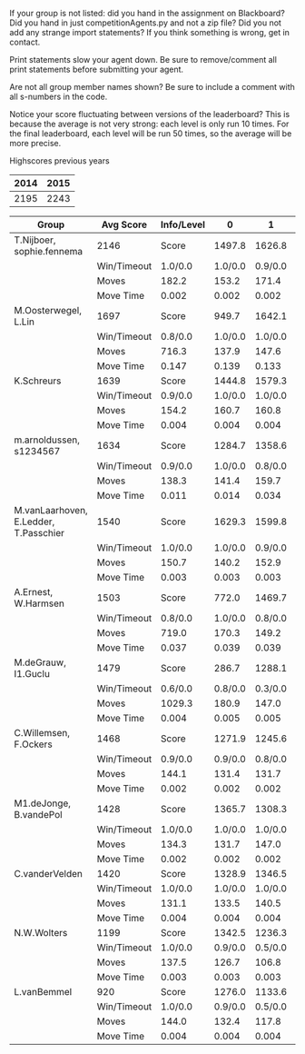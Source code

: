 If your group is not listed: did you hand in the assignment on Blackboard? Did you hand in just competitionAgents.py and not a zip file? Did you not add any strange import statements? If you think something is wrong, get in contact.

Print statements slow your agent down. Be sure to remove/comment all print statements before submitting your agent.

Are not all group member names shown? Be sure to include a comment with all s-numbers in the code.

Notice your score fluctuating between versions of the leaderboard? This is because the average is not very strong: each level is only run 10 times. For the final leaderboard, each level will be run 50 times, so the average will be more precise.

Highscores previous years

| 2014 | 2015 |
|---|---|
| 2195 | 2243 |



Group | Avg Score | Info/Level | 0 | 1 | 2 | 3 | 4 | 5 | 6 | 7 | 8 | 9 | 10 | 11 
| --- | --- | --- | --- | --- | --- | --- | --- | --- | --- | --- | --- | --- | --- | --- 
T.Nijboer, sophie.fennema | 2146 | Score | 1497.8 | 1626.8 | 1431.6 | 1569.7 | 1168.0 | 3340.1 | 3356.4 | 1778.8 | 3546.3 | 2991.7 | 1913.8 | 1532.4
 | | Win/Timeout | 1.0/0.0 | 1.0/0.0 | 0.9/0.0 | 0.9/0.0 | 0.5/0.0 | 0.9/0.0 | 0.7/0.0 | 0.0/0.0 | 0.9/0.0 | 0.7/0.0 | 0.1/0.0 | 0.0/0.0
 | | Moves | 182.2 | 153.2 | 171.4 | 112.3 | 94.0 | 341.9 | 294.6 | 165.2 | 457.7 | 344.3 | 275.2 | 213.6
 | | Move Time | 0.002 | 0.002 | 0.002 | 0.001 | 0.001 | 0.002 | 0.002 | 0.002 | 0.004 | 0.004 | 0.004 | 0.004
M.Oosterwegel, L.Lin | 1697 | Score | 949.7 | 1642.1 | 1612.4 | 1608.4 | 1697.3 | 1926.7 | 2412.7 | 811.5 | 3309.3 | 2885.8 | 792.2 | 713.4
 | | Win/Timeout | 0.8/0.0 | 1.0/0.0 | 1.0/0.0 | 0.9/0.0 | 1.0/0.0 | 0.8/0.0 | 0.6/0.0 | 0.0/0.0 | 0.9/0.0 | 0.5/0.0 | 0.0/0.0 | 0.0/0.0
 | | Moves | 716.3 | 137.9 | 147.6 | 97.6 | 92.7 | 838.3 | 270.3 | 109.5 | 417.7 | 337.2 | 143.8 | 113.6
 | | Move Time | 0.147 | 0.139 | 0.133 | 0.018 | 0.019 | 0.039 | 0.056 | 0.115 | 0.055 | 0.059 | 0.074 | 0.073
K.Schreurs | 1639 | Score | 1444.8 | 1579.3 | 1619.2 | 1661.8 | 1624.3 | 1946.4 | 2163.0 | 923.0 | 2401.9 | 3069.0 | 937.8 | 302.7
 | | Win/Timeout | 0.9/0.0 | 1.0/0.0 | 1.0/0.0 | 1.0/0.0 | 0.9/0.0 | 0.4/0.0 | 0.5/0.0 | 0.0/0.0 | 0.3/0.0 | 0.6/0.0 | 0.0/0.0 | 0.0/0.0
 | | Moves | 154.2 | 160.7 | 160.8 | 108.2 | 104.7 | 217.6 | 208.0 | 110.0 | 314.1 | 375.0 | 141.2 | 74.3
 | | Move Time | 0.004 | 0.004 | 0.004 | 0.002 | 0.002 | 0.003 | 0.003 | 0.004 | 0.007 | 0.007 | 0.008 | 0.009
m.arnoldussen, s1234567 | 1634 | Score | 1284.7 | 1358.6 | 1053.3 | 1368.9 | 1354.1 | 1854.6 | 2458.1 | 1703.1 | 2468.0 | 2314.1 | 1556.6 | 835.0
 | | Win/Timeout | 0.9/0.0 | 1.0/0.0 | 0.8/0.0 | 1.0/0.0 | 1.0/0.0 | 0.9/0.0 | 1.0/0.0 | 0.4/0.0 | 0.6/0.0 | 0.6/0.0 | 0.1/0.0 | 0.0/0.0
 | | Moves | 138.3 | 141.4 | 159.7 | 101.1 | 95.9 | 186.4 | 221.9 | 161.9 | 327.0 | 292.9 | 225.4 | 149.0
 | | Move Time | 0.011 | 0.014 | 0.034 | 0.008 | 0.008 | 0.017 | 0.046 | 0.015 | 0.043 | 0.037 | 0.055 | 0.074
M.vanLaarhoven, E.Ledder, T.Passchier | 1540 | Score | 1629.3 | 1599.8 | 1492.1 | 1176.1 | 1358.5 | 2212.2 | 1721.0 | 561.9 | 1771.3 | 2838.5 | 1406.9 | 713.3
 | | Win/Timeout | 1.0/0.0 | 1.0/0.0 | 0.9/0.0 | 0.7/0.0 | 0.7/0.0 | 0.8/0.0 | 0.7/0.0 | 0.2/0.0 | 0.4/0.0 | 0.9/0.0 | 0.2/0.0 | 0.0/0.0
 | | Moves | 150.7 | 140.2 | 152.9 | 84.9 | 92.5 | 237.8 | 211.0 | 114.1 | 348.7 | 430.5 | 260.1 | 140.7
 | | Move Time | 0.003 | 0.003 | 0.003 | 0.002 | 0.002 | 0.003 | 0.003 | 0.003 | 0.005 | 0.005 | 0.005 | 0.006
A.Ernest, W.Harmsen | 1503 | Score | 772.0 | 1469.7 | 1302.8 | 1221.9 | 1379.7 | 1796.8 | 1651.3 | 1597.8 | 2651.9 | 1840.7 | 1341.5 | 1007.2
 | | Win/Timeout | 0.8/0.0 | 1.0/0.0 | 0.8/0.0 | 1.0/0.0 | 1.0/0.0 | 1.0/0.0 | 0.7/0.0 | 0.4/0.0 | 0.7/0.0 | 0.4/0.0 | 0.1/0.0 | 0.1/0.0
 | | Moves | 719.0 | 170.3 | 149.2 | 108.1 | 110.3 | 533.2 | 215.7 | 174.2 | 484.1 | 320.3 | 247.5 | 187.8
 | | Move Time | 0.037 | 0.039 | 0.039 | 0.005 | 0.005 | 0.009 | 0.015 | 0.020 | 0.012 | 0.013 | 0.013 | 0.014
M.deGrauw, I1.Guclu | 1479 | Score | 286.7 | 1288.1 | 739.0 | 1563.7 | 1402.3 | 2643.8 | 2471.5 | 390.0 | 2869.0 | 3101.6 | 134.0 | 854.2
 | | Win/Timeout | 0.6/0.0 | 0.8/0.0 | 0.3/0.0 | 0.9/0.0 | 0.8/0.0 | 0.8/0.0 | 0.6/0.0 | 0.0/0.0 | 0.7/0.0 | 0.8/0.0 | 0.0/0.0 | 0.0/0.0
 | | Moves | 1029.3 | 180.9 | 147.0 | 104.3 | 101.7 | 400.2 | 377.5 | 88.0 | 381.0 | 437.4 | 69.0 | 131.8
 | | Move Time | 0.004 | 0.005 | 0.005 | 0.002 | 0.003 | 0.004 | 0.004 | 0.005 | 0.009 | 0.009 | 0.011 | 0.010
C.Willemsen, F.Ockers | 1468 | Score | 1271.9 | 1245.6 | 1200.3 | 1418.1 | 1364.4 | 1931.7 | 2262.4 | -338.9 | 3261.1 | 2630.8 | 999.4 | 368.4
 | | Win/Timeout | 0.9/0.0 | 0.9/0.0 | 0.8/0.0 | 0.9/0.0 | 0.9/0.0 | 0.7/0.0 | 0.6/0.0 | 0.0/0.0 | 0.6/0.0 | 0.4/0.0 | 0.0/0.0 | 0.0/0.0
 | | Moves | 144.1 | 131.4 | 131.7 | 98.9 | 102.6 | 222.3 | 201.6 | 18.9 | 420.9 | 312.2 | 147.6 | 86.6
 | | Move Time | 0.002 | 0.002 | 0.002 | 0.001 | 0.001 | 0.002 | 0.002 | 0.003 | 0.004 | 0.004 | 0.004 | 0.005
M1.deJonge, B.vandePol | 1428 | Score | 1365.7 | 1308.3 | 1273.0 | 1348.0 | 1267.3 | 1852.6 | 1995.1 | 487.3 | 2651.0 | 2487.7 | 838.7 | 260.6
 | | Win/Timeout | 1.0/0.0 | 1.0/0.0 | 1.0/0.0 | 1.0/0.0 | 1.0/0.0 | 1.0/0.0 | 1.0/0.0 | 0.1/0.0 | 0.7/0.0 | 0.8/0.0 | 0.1/0.0 | 0.0/0.0
 | | Moves | 134.3 | 131.7 | 147.0 | 82.0 | 82.7 | 197.4 | 204.9 | 91.7 | 385.0 | 362.3 | 176.3 | 83.4
 | | Move Time | 0.002 | 0.002 | 0.002 | 0.001 | 0.001 | 0.002 | 0.002 | 0.002 | 0.003 | 0.003 | 0.003 | 0.004
C.vanderVelden | 1420 | Score | 1328.9 | 1346.5 | 1439.5 | 1123.7 | 1362.0 | 1440.3 | 1844.8 | 261.0 | 2587.8 | 2842.6 | 1299.2 | 163.8
 | | Win/Timeout | 1.0/0.0 | 1.0/0.0 | 1.0/0.0 | 0.8/0.0 | 0.9/0.0 | 0.7/0.0 | 0.6/0.0 | 0.0/0.0 | 0.8/0.0 | 1.0/0.0 | 0.1/0.0 | 0.0/0.0
 | | Moves | 131.1 | 133.5 | 140.5 | 85.3 | 96.0 | 163.7 | 195.2 | 78.0 | 379.2 | 407.4 | 195.8 | 81.2
 | | Move Time | 0.004 | 0.004 | 0.004 | 0.002 | 0.002 | 0.004 | 0.004 | 0.004 | 0.007 | 0.007 | 0.008 | 0.009
N.W.Wolters | 1199 | Score | 1342.5 | 1236.3 | 726.2 | 792.8 | 964.3 | 1582.1 | 1484.1 | 688.3 | 1896.6 | 2315.8 | 1265.1 | 95.9
 | | Win/Timeout | 1.0/0.0 | 0.9/0.0 | 0.5/0.0 | 0.7/0.0 | 0.8/0.0 | 0.8/0.0 | 0.5/0.0 | 0.2/0.0 | 0.5/0.0 | 0.7/0.0 | 0.1/0.0 | 0.0/0.0
 | | Moves | 137.5 | 126.7 | 106.8 | 71.2 | 72.7 | 203.9 | 180.9 | 125.7 | 311.4 | 323.2 | 255.9 | 74.1
 | | Move Time | 0.003 | 0.003 | 0.003 | 0.002 | 0.002 | 0.003 | 0.003 | 0.003 | 0.006 | 0.006 | 0.006 | 0.007
L.vanBemmel | 920 | Score | 1276.0 | 1133.6 | 704.2 | 201.8 | 320.0 | 1263.8 | 573.2 | 176.7 | 1541.5 | 2246.6 | 1106.8 | 492.2
 | | Win/Timeout | 1.0/0.0 | 0.9/0.0 | 0.5/0.0 | 0.4/0.0 | 0.5/0.0 | 0.7/0.0 | 0.2/0.0 | 0.1/0.0 | 0.3/0.0 | 0.7/0.0 | 0.2/0.0 | 0.0/0.0
 | | Moves | 144.0 | 132.4 | 117.8 | 46.2 | 49.0 | 383.2 | 372.8 | 57.3 | 411.5 | 359.4 | 178.2 | 100.8
 | | Move Time | 0.004 | 0.004 | 0.004 | 0.002 | 0.002 | 0.003 | 0.005 | 0.010 | 0.007 | 0.007 | 0.008 | 0.009

